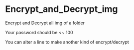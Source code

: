 # Encrypt_and_Decrypt_img
Encrypt and Decrypt all img of a folder


Your password should be <~ 100

You can alter a line to make another kind of encrypt/decrypt
